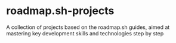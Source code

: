 # roadmap.sh-projects
A collection of projects based on the roadmap.sh guides, aimed at mastering key development skills and technologies step by step
